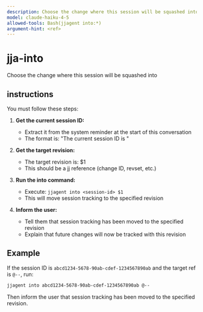 ```yaml
---
description: Choose the change where this session will be squashed into
model: claude-haiku-4-5
allowed-tools: Bash(jjagent into:*)
argument-hint: <ref>
---
```


# jja-into

Choose the change where this session will be squashed into

## instructions

You must follow these steps:

1. **Get the current session ID:**
   - Extract it from the system reminder at the start of this conversation
   - The format is: "The current session ID is <uuid>"

2. **Get the target revision:**
   - The target revision is: $1
   - This should be a jj reference (change ID, revset, etc.)

3. **Run the into command:**
   - Execute: `jjagent into <session-id> $1`
   - This will move session tracking to the specified revision

4. **Inform the user:**
   - Tell them that session tracking has been moved to the specified revision
   - Explain that future changes will now be tracked with this revision

## Example

If the session ID is `abcd1234-5678-90ab-cdef-1234567890ab` and the target ref is `@--`, run:

```bash
jjagent into abcd1234-5678-90ab-cdef-1234567890ab @--
```

Then inform the user that session tracking has been moved to the specified revision.
